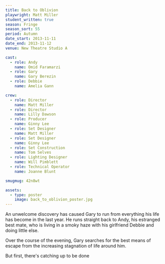 ```yaml
---
title: Back to Oblivion
playwright: Matt Miller
student_written: true
season: Fringe
season_sort: 55
period: Autumn
date_start: 2013-11-11
date_end: 2013-11-12
venue: New Theatre Studio A

cast:
  - role: Andy
    name: Omid Faramarzi
  - role: Gary
    name: Gary Berezin
  - role: Debbie
    name: Amelia Gann

crew:
  - role: Director
    name: Matt Miller
  - role: Director
    name: Lilly Dawson
  - role: Producer
    name: Ginny Lee
  - role: Set Designer
    name: Matt Miller
  - role: Set Designer
    name: Ginny Lee
  - role: Set Construction
    name: Tom Selves
  - role: Lighting Designer
    name: Will Pimblett
  - role: Technical Operator
    name: Joanne Blunt

smugmug: 42n8wt

assets:
  - type: poster
    image: back_to_oblivion_poster.jpg
---
```


An unwelcome discovery has caused Gary to run from everything his life has become in the last year. He runs straight back to Andy, his estranged best mate, who is living in a smoky haze with his girlfriend Debbie and doing little else.

Over the course of the evening, Gary searches for the best means of escape from the increasing stagnation of life around him.

But first, there's catching up to be done
